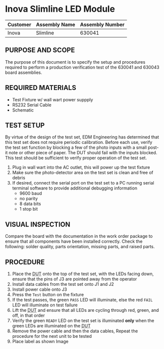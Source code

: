 # Inova Slimline LED Module

Customer | Assembly Name | Assembly Number
-------- | ------------- | ---------------
Inova | Slimline | 630041

## PURPOSE AND SCOPE
   The purpose of this document is to specify the setup and procedures required to perform a production verification test of the 630041 and 630043 board assemblies.
   
## REQUIRED MATERIALS
   - Test Fixture w/ wall wart power suppply
   - RS232 Serial Cable
   - Schematic

## TEST SETUP
   By virtue of the design of the test set, EDM Engineering has determined that this test set does not require periodic calibration. Before each use, verify the test set function by blocking a few of the photo inputs with a small post-it note or other piece of paper. The DUT should fail with the inputs blocked. This test should be sufficient to verify proper operation of the test set.
   1. Plug in wall wart into the AC outlet, this will power up the test fixture
   2. Make sure the photo-detector area on the test set is clean and free of debris
   3. If desired, connect the serial port on the test set to a PC running serial terminal software to provide additional debugging information
      - 9600 baud
      - no parity
      - 8 data bits
      - 1 stop bit

## VISUAL INSPECTION
   Compare the board with the documentation in the work order package to ensure that all components have been installed correctly. Check the following: solder quality, parts orientation, missing parts, and raised parts.
   
## PROCEDURE
   1. Place the <abbr title="Device Under Test">DUT</abbr> onto the top of the test set, with the LEDs facing down, ensure that the pins of J3 are pointed away from the operator
   2. Install data cables from the test set onto J1 and J2
   3. Install power cable onto J3
   4. Press the `Test` button on the fixture
   5. If the test passes, the green `PASS` LED will illuminate, else the red `FAIL` LED will illuminate on test failure
   6. Lift the <abbr title="Device Under Test">DUT</abbr> and ensure that all LEDs are cycling through red, green, and off, in that order
   7. Verify the green `READY` LED on the test set is illuminated **only** when the green LEDs are illuminated on the <abbr title="Device Under Test">DUT</abbr>
   8. Remove the power cable and then the data cables, Repeat the procedure for the next unit to be tested
   9. Place label as shown
   Image
